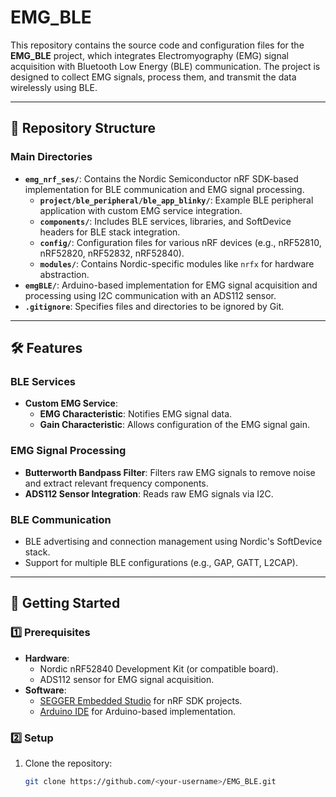 # EMG_BLE

This repository contains the source code and configuration files for the **EMG_BLE** project, which integrates Electromyography (EMG) signal acquisition with Bluetooth Low Energy (BLE) communication. The project is designed to collect EMG signals, process them, and transmit the data wirelessly using BLE.

---

## 📂 Repository Structure

### **Main Directories**
- **`emg_nrf_ses/`**: Contains the Nordic Semiconductor nRF SDK-based implementation for BLE communication and EMG signal processing.
  - **`project/ble_peripheral/ble_app_blinky/`**: Example BLE peripheral application with custom EMG service integration.
  - **`components/`**: Includes BLE services, libraries, and SoftDevice headers for BLE stack integration.
  - **`config/`**: Configuration files for various nRF devices (e.g., nRF52810, nRF52820, nRF52832, nRF52840).
  - **`modules/`**: Contains Nordic-specific modules like `nrfx` for hardware abstraction.
- **`emgBLE/`**: Arduino-based implementation for EMG signal acquisition and processing using I2C communication with an ADS112 sensor.
- **`.gitignore`**: Specifies files and directories to be ignored by Git.

---

## 🛠 Features

### **BLE Services**
- **Custom EMG Service**:
  - **EMG Characteristic**: Notifies EMG signal data.
  - **Gain Characteristic**: Allows configuration of the EMG signal gain.

### **EMG Signal Processing**
- **Butterworth Bandpass Filter**: Filters raw EMG signals to remove noise and extract relevant frequency components.
- **ADS112 Sensor Integration**: Reads raw EMG signals via I2C.

### **BLE Communication**
- BLE advertising and connection management using Nordic's SoftDevice stack.
- Support for multiple BLE configurations (e.g., GAP, GATT, L2CAP).

---

## 🚀 Getting Started

### **1️⃣ Prerequisites**
- **Hardware**:
  - Nordic nRF52840 Development Kit (or compatible board).
  - ADS112 sensor for EMG signal acquisition.
- **Software**:
  - [SEGGER Embedded Studio](https://www.segger.com/products/development-tools/embedded-studio/) for nRF SDK projects.
  - [Arduino IDE](https://www.arduino.cc/en/software) for Arduino-based implementation.

### **2️⃣ Setup**
1. Clone the repository:
   ```bash
   git clone https://github.com/<your-username>/EMG_BLE.git
